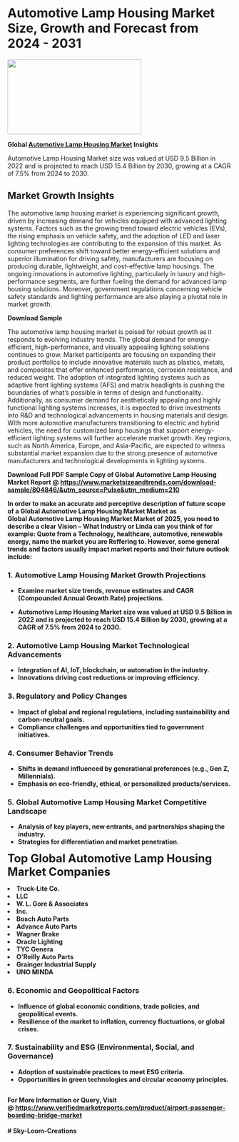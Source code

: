 <H1>Automotive Lamp Housing Market Size, Growth and Forecast from 2024 - 2031</H1><img class="aligncenter size-medium wp-image-584254" src="https://thirdeyenews.in/wp-content/uploads/2024/09/Global-Market-Research-300x168.jpeg" alt="" width="300" height="168" /><p><strong>Global&nbsp;<a href="https://www.marketsizeandtrends.com/download-sample/804846/&amp;utm_source=Pulse&amp;utm_medium=210">Automotive Lamp Housing Market</a> Insights</strong></p><p>Automotive Lamp Housing Market size was valued at USD 9.5 Billion in 2022 and is projected to reach USD 15.4 Billion by 2030, growing at a CAGR of 7.5% from 2024 to 2030.</p><p><h2>Market Growth Insights</h2> <p>The automotive lamp housing market is experiencing significant growth, driven by increasing demand for vehicles equipped with advanced lighting systems. Factors such as the growing trend toward electric vehicles (EVs), the rising emphasis on vehicle safety, and the adoption of LED and laser lighting technologies are contributing to the expansion of this market. As consumer preferences shift toward better energy-efficient solutions and superior illumination for driving safety, manufacturers are focusing on producing durable, lightweight, and cost-effective lamp housings. The ongoing innovations in automotive lighting, particularly in luxury and high-performance segments, are further fueling the demand for advanced lamp housing solutions. Moreover, government regulations concerning vehicle safety standards and lighting performance are also playing a pivotal role in market growth.</p> <p><strong>Download Sample</strong></p> <p>The automotive lamp housing market is poised for robust growth as it responds to evolving industry trends. The global demand for energy-efficient, high-performance, and visually appealing lighting solutions continues to grow. Market participants are focusing on expanding their product portfolios to include innovative materials such as plastics, metals, and composites that offer enhanced performance, corrosion resistance, and reduced weight. The adoption of integrated lighting systems such as adaptive front lighting systems (AFS) and matrix headlights is pushing the boundaries of what’s possible in terms of design and functionality. Additionally, as consumer demand for aesthetically appealing and highly functional lighting systems increases, it is expected to drive investments into R&D and technological advancements in housing materials and design. With more automotive manufacturers transitioning to electric and hybrid vehicles, the need for customized lamp housings that support energy-efficient lighting systems will further accelerate market growth. Key regions, such as North America, Europe, and Asia-Pacific, are expected to witness substantial market expansion due to the strong presence of automotive manufacturers and technological developments in lighting systems.</p> <p><strong></p><p><span class=""><strong>Download Full PDF Sample Copy of Global Automotive Lamp Housing Market Report</strong> @ <a href="https://www.marketsizeandtrends.com/download-sample/804846/&amp;utm_source=Pulse&amp;utm_medium=210" target="_blank">https://www.marketsizeandtrends.com/download-sample/804846/&amp;utm_source=Pulse&amp;utm_medium=210</a></span></p><p>In order to make an accurate and perceptive description of future scope of a Global&nbsp;Automotive Lamp Housing Market Market as Global&nbsp;Automotive Lamp Housing Market Market of 2025, you need to describe a clear Vision &ndash; What Industry or Linda can you think of for example: Quote from a Technology, healthcare, automotive, renewable energy, name the market you are Reffering to. However, some general trends and factors usually impact market reports and their future outlook include:</p><h3>1.&nbsp;<strong>Automotive Lamp Housing Market Growth Projections</strong></h3><ul><li>Examine market size trends, revenue estimates and CAGR (Compounded Annual Growth Rate) projections.</li><li><p>Automotive Lamp Housing Market size was valued at USD 9.5 Billion in 2022 and is projected to reach USD 15.4 Billion by 2030, growing at a CAGR of 7.5% from 2024 to 2030.</p></li></ul><h3>2.&nbsp;<strong>Automotive Lamp Housing Market Technological Advancements</strong></h3><ul><li>Integration of AI, IoT, blockchain, or automation in the industry.</li><li>Innovations driving cost reductions or improving efficiency.</li></ul><h3>3.&nbsp;<strong>Regulatory and Policy Changes</strong></h3><ul><li>Impact of global and regional regulations, including sustainability and carbon-neutral goals.</li><li>Compliance challenges and opportunities tied to government initiatives.</li></ul><h3>4.&nbsp;<strong>Consumer Behavior Trends</strong></h3><ul><li>Shifts in demand influenced by generational preferences (e.g., Gen Z, Millennials).</li><li>Emphasis on eco-friendly, ethical, or personalized products/services.</li></ul><h3>5.&nbsp;<strong>Global Automotive Lamp Housing Market Competitive Landscape</strong></h3><ul><li>Analysis of key players, new entrants, and partnerships shaping the industry.</li><li>Strategies for differentiation and market penetration.</li></ul><p data-pm-slice="1 1 []"><span style="color: inherit; font-family: inherit; font-size: 25px;">Top Global Automotive Lamp Housing Market Companies</span></p><div class="" data-test-id=""><p><li>Truck-Lite Co.</li><li> LLC</li><li> W. L. Gore & Associates</li><li> Inc.</li><li> Bosch Auto Parts</li><li> Advance Auto Parts</li><li> Wagner Brake</li><li> Oracle Lighting</li><li> TYC Genera</li><li> O'Reilly Auto Parts</li><li> Grainger Industrial Supply</li><li> UNO MINDA</li></p></div><h3>6.&nbsp;<strong>Economic and Geopolitical Factors</strong></h3><ul><li>Influence of global economic conditions, trade policies, and geopolitical events.</li><li>Resilience of the market to inflation, currency fluctuations, or global crises.</li></ul><h3>7.&nbsp;<strong>Sustainability and ESG (Environmental, Social, and Governance)</strong></h3><ul><li>Adoption of sustainable practices to meet ESG criteria.</li><li>Opportunities in green technologies and circular economy principles.</li></ul><h2><strong style="font-size: 14px;">For More Information or Query, Visit @&nbsp;</strong><a style="background-color: #ffffff; font-size: 14px;" href="https://www.marketsizeandtrends.com/report/automotive-lamp-housing-market/" target="_blank">https://www.verifiedmarketreports.com/product/airport-passenger-boarding-bridge-market</a></h2># Sky-Loom-Creations
